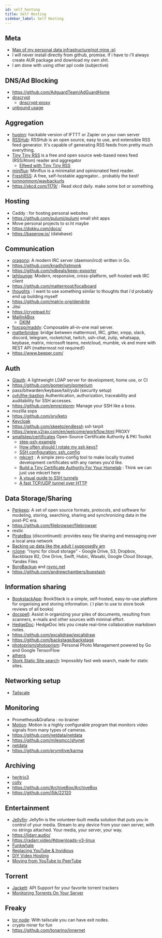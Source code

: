 ```yaml
---
id: self_hosting
title: Self Hosting
sidebar_label: Self Hosting
---
```


## Meta
- [Map of my personal data infrastructure(not mine :p)](https://beepb00p.xyz/myinfra.html)
- I will never install directly from github, promise. If i have to i'll always create AUR package and download my own shit.
- I am done with using other ppl code (subjective)

## DNS/Ad Blocking
- https://github.com/AdguardTeam/AdGuardHome
- [dnscrypt](https://dnscrypt.info/)
  - [dnscrypt-proxy](https://github.com/DNSCrypt/dnscrypt-proxy)
- [unbound usage](https://vermaden.wordpress.com/2020/11/18/unbound-dns-blacklist/)

## Aggregation
- [huginn](https://github.com/huginn/huginn): hackable version of IFTTT or Zapier on your own server
- [RSSHub](https://github.com/DIYgod/RSSHub): RSSHub is an open source, easy to use, and extensible RSS feed generator. It's capable of generating RSS feeds from pretty much everything.
- [Tiny Tiny RSS](https://tt-rss.org/) is a free and open source web-based news feed (RSS/Atom) reader and aggregator
    - [Elfeed with Tiny Tiny RSS](https://codingquark.com/emacs/2020/04/19/elfeed-protocol-ttrss.html)
- [miniflux](https://miniflux.app/): Miniflux is a minimalist and opinionated feed reader.
- [FreshRSS](https://freshrss.org/): A free, self-hostable aggregator… probably the best!
- [tomnomnom/waybackurls](https://github.com/tomnomnom/waybackurls)
- https://xkcd.com/1179/ : Read xkcd daily. make some bot or something.

## Hosting
- Caddy : for hosting personal websites
- https://github.com/pulumi/pulumi small shit apps
- Move personal projects to sr.ht maybe
- https://dokku.com/docs/
- https://baserow.io/ (database)

## Communication
- [oragono](https://github.com/oragono/oragono): A modern IRC server (daemon/ircd) written in Go. 
- https://github.com/knadh/listmonk
- https://github.com/ndbeals/keep-exporter
- [tehlounge](https://github.com/thelounge/thelounge): Modern, responsive, cross-platform, self-hosted web IRC client 
- https://github.com/mattermost/focalboard
- [thoughts](https://github.com/thwidge/thoughts) : I want to use something similar to thoughts that i'd probably end up building myself
- https://github.com/matrix-org/dendrite
- Jitsi
- https://cryptpad.fr/
- [MailInABox](https://github.com/mail-in-a-box/mailinabox)
    - [DKIM](https://rya.nc/dkim-privates.html)
- [foxcpp/maddy](https://github.com/foxcpp/maddy): Composable all-in-one mail server.
- [matterbridge](https://github.com/42wim/matterbridge): bridge between mattermost, IRC, gitter, xmpp, slack, discord, telegram, rocketchat, twitch, ssh-chat, zulip, whatsapp, keybase, matrix, microsoft teams, nextcloud, mumble, vk and more with REST API (mattermost not required!) 
- https://www.beeper.com/
## Auth
- [Glauth](https://github.com/glauth/glauth): A lightweight LDAP server for development, home use, or CI 
- https://github.com/pomerium/pomerium
- pass/bitwarden/keybase/tail/yubi (security setup)
- [ovh/the-bastion](https://github.com/ovh/the-bastion) Authentication, authorization, traceability and auditability for SSH accesses. 
- https://github.com/emre/storm: Manage your SSH like a boss. 
- mozilla sops
- https://github.com/ory/keto
- [Keycloak](https://www.keycloak.org/documentation)
- https://github.com/skeeto/endlessh ssh tarpit
- https://www.v2ray.com/en/welcome/workflow.html PROXY
- [smallstep/certificates](https://github.com/smallstep/certificates) Open-Source Certificate Authority & PKI Toolkit
  - [step-ssh-example](https://github.com/smallstep/step-ssh-example)
  - [How often should I rotate my ssh keys?](https://tailscale.com/blog/rotate-ssh-keys/)
  - [SSH configuration: ssh_config](https://goteleport.com/blog/ssh-config/)
  - [mkcert](https://github.com/FiloSottile/mkcert) :  A simple zero-config tool to make locally trusted development certificates with any names you'd like. 
  - [Build a Tiny Certificate Authority For Your Homelab](https://smallstep.com/blog/build-a-tiny-ca-with-raspberry-pi-yubikey/) : Think we can just use mkcert here
  - [A visual guide to SSH tunnels](https://robotmoon.com/ssh-tunnels/)
  - [A fast TCP/UDP tunnel over HTTP](https://github.com/jpillora/chisel)

## Data Storage/Sharing
- [Perkeep](https://perkeep.org/): A set of open source formats, protocols, and software for modeling, storing, searching, sharing and synchronizing data in the post-PC era.
- https://github.com/filebrowser/filebrowser
- restic
- [PirateBox](https://piratebox.cc/goals) (discontinued): provides easy file sharing and messaging over a local area network
- [Backing up data like the adult I supposedly am](https://magnusson.io/post/backups/)
- [rclone](https://github.com/rclone/rclone): "rsync for cloud storage" - Google Drive, S3, Dropbox, Backblaze B2, One Drive, Swift, Hubic, Wasabi, Google Cloud Storage, Yandex Files 
- [BorgBackup](https://www.borgbackup.org/) and [rsync.net](https://www.rsync.net/index.html)
- https://github.com/andrewchambers/bupstash

## Information sharing
- [BookstackApp](https://www.bookstackapp.com/): BookStack is a simple, self-hosted, easy-to-use platform for organising and storing information. ( I plan to use to store book reviews of all books)
- [docspell](https://github.com/eikek/docspell): Assist in organizing your piles of documents, resulting from scanners, e-mails and other sources with miminal effort. 
- [HedgeDoc](https://docs.hedgedoc.org/): HedgeDoc lets you create real-time collaborative markdown notes.
- https://github.com/excalidraw/excalidraw
- https://github.com/backstage/backstage
- [photoprism/photoprism](https://github.com/photoprism/photoprism): Personal Photo Management powered by Go and Google TensorFlow 
- [athens](https://github.com/athensresearch/athens)
- [Stork Static Site search](https://github.com/jameslittle230/stork): Impossibly fast web search, made for static sites. 
## Networking setup
- [Tailscale](https://github.com/tailscale/tailscale)

## Monitoring
- Prometheus&Grafana : no brainer
- [Motion](https://motion-project.github.io/): Motion is a highly configurable program that monitors video signals from many types of cameras. 
- https://github.com/netdata/netdata
- https://github.com/milesmcc/shynet
- [netdata](https://github.com/netdata/netdata)
- https://github.com/prymitive/karma

## Archiving
- [heritrix3](https://github.com/internetarchive/heritrix3)
- [colly](https://github.com/gocolly/colly)
- https://github.com/ArchiveBox/ArchiveBox
- https://github.com/i5ik/22120

## Entertainment
- [Jellyfin](https://jellyfin.org/): Jellyfin is the volunteer-built media solution that puts you in control of your media. Stream to any device from your own server, with no strings attached. Your media, your server, your way.
- https://lidarr.audio/
- https://radarr.video/#downloads-v3-linux
- [Funkwhale](https://funkwhale.audio/en_US/)
- [Replacing YouTube & Invidious](https://secluded.site/replacing-youtube-invidious/)
- [DIY Video Hosting](https://tyler.io/diy-video-hosting/)
- [Moving from YouTube to PeerTube](https://battlepenguin.com/tech/moving-from-youtube-to-peertube/)
## Torrent
- [Jackett](https://github.com/Jackett/Jackett): API Support for your favorite torrent trackers 
- [Monitoring Torrents On Your Server](https://rmpr.xyz/Managing-torrents-on-your-server/)

## Freaky
- [tor node](https://hacky.solutions/blog/2020/06/06/operating-a-tor-relay.html): With tailscale you can have exit nodes.
- crypto miner for fun
- https://github.com/tonarino/innernet